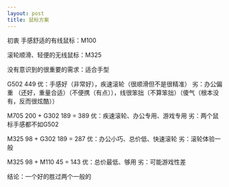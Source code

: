 ```yaml
---
layout: post
title: 鼠标方案
---
```


初衷
手感舒适的有线鼠标：M100

滚轮顺滑、轻便的无线鼠标：M325

没有意识到的很重要的需求：适合手型

G502 449
优：手感好（非常好），疾速滚轮（很顺滑但不是很精准）
劣：办公偏重 （还好，重量合适）（不便携（有点）），线很笨拙（不算笨拙）（傻气（根本没有，反而很炫酷））

M705 200 + G302 189 = 389
优：疾速滚轮、办公专用、游戏专用
劣：两个鼠标手感都不如G502

M325 98 + G302 189 = 287
优：办公小巧、总价低、快速滚轮
劣：滚轮体验一般

M325 98 + M110 45 = 143
优：总价最低、够用
劣：可能游戏性差


结论：一个好的胜过两个一般的